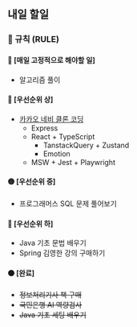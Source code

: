 ## 내일 할일

### 📌 규칙 (RULE)

#### 🔄 [매일 고정적으로 해야할 일]
- 알고리즘 풀이
#### 🔴 [우선순위 상]

- [카카오 네비 클론 코딩](https://github.com/dldydtn0805/KAKAONAVI)
    - Express
    - React + TypeScript
        - TanstackQuery + Zustand
        - Emotion
    - MSW + Jest + Playwright
  
#### 🟡 [우선순위 중]
- 프로그래머스 SQL 문제 풀어보기

#### 🔵 [우선순위 하]

- Java 기초 문법 배우기
- Spring 김영한 강의 구매하기

#### ⚫ [완료]

- ~~정보처리기사 책 구매~~
- ~~국민은행 AI 역량검사~~
- ~~Java 기초 세팅 배우기~~
